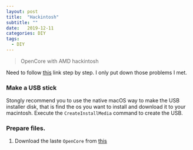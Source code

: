 ```yaml
---
layout: post
title:  "Hackintosh"
subtitle: ""
date:   2019-12-11
categories: DIY
tags:
  - DIY
---
```


> OpenCore with AMD hackintosh

Need to follow [this](https://khronokernel-2.gitbook.io/opencore-vanilla-desktop-guide/) link step by step. I only put down those problems I met.

### Make a USB stick

Stongly recommend you to use the native macOS way to make the USB installer disk, that is find the os you want to install and download it to your macintosh. Execute the `CreateInstallMedia` command to create the USB.

### Prepare files. 

1. Download the laste `OpenCore` from [this](https://github.com/acidanthera/OpenCorePkg)

